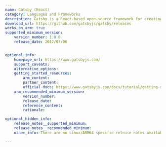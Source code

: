 ```yaml
---
name: Gatsby (React)
category: Languages and Frameworks
description: Gatsby is a React-based open-source framework for creating websites and provides scalability and built-in security.
download_url: https://github.com/gatsbyjs/gatsby/releases
works_on_arm: true
supported_minimum_version:
    version_number: 1.0.0
    release_date: 2017/07/06


optional_info:
    homepage_url: https://www.gatsbyjs.com/
    support_caveats:
    alternative_options:
    getting_started_resources:
        arm_content:
        partner_content:
        official_docs: https://www.gatsbyjs.com/docs/tutorial/getting-started/part-0/#installation-guide
    arm_recommended_minimum_version:
        version_number:
        release_date:
        reference_content:
        rationale:

optional_hidden_info:
    release_notes__supported_minimum:
    release_notes__recommended_minimum:
    other_info: There are no Linux/ARM64 specific release notes available. Gatsby can be installed from the initial version 1.0.0 via npm "npm install -g gatsby-cli@v1.0.0" and can be verified with "gatsby --version". The initial version and the release date has been picked from the [changelog.md](https://github.com/gatsbyjs/gatsby/blob/master/packages/gatsby/CHANGELOG.md) file.

---
```

